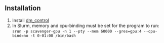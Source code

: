 ## Installation
1. Install [dm\_control](https://github.com/deepmind/dm_control)
2. In Slurm, memory and cpu-binding must be set for the program to run:
   `srun -p scavenger-gpu -n 1 --pty --mem 60000 --gres=gpu:4 --cpu-bind=no -t 0-01:00 /bin/bash`
